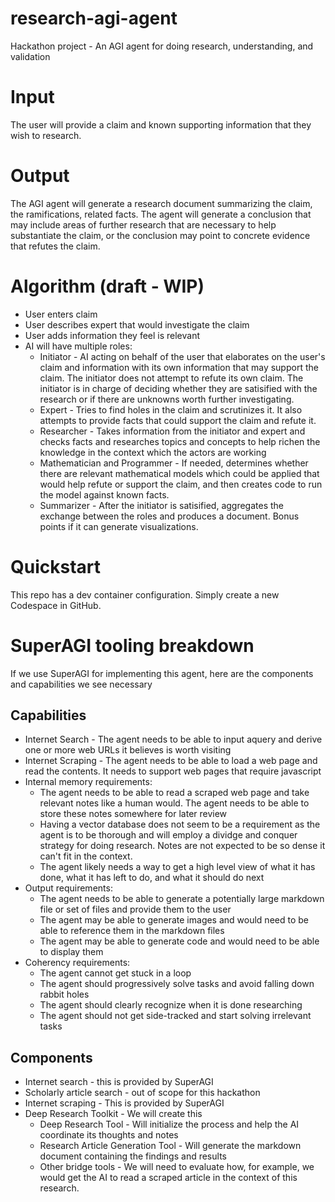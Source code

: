 # research-agi-agent
Hackathon project - An AGI agent for doing research, understanding, and validation

# Input
The user will provide a claim and known supporting information that they wish to research.

# Output
The AGI agent will generate a research document summarizing the claim, the ramifications, related facts. The agent will generate a conclusion that may include areas of further research that are necessary to help substantiate the claim, or the conclusion may point to concrete evidence that refutes the claim.

# Algorithm (draft - WIP)
- User enters claim
- User describes expert that would investigate the claim
- User adds information they feel is relevant
- AI will have multiple roles:
  - Initiator - AI acting on behalf of the user that elaborates on the user's claim and information with its own information that may support the claim. The initiator does not attempt to refute its own claim. The initiator is in charge of deciding whether they are satisified with the research or if there are unknowns worth further investigating.
  - Expert - Tries to find holes in the claim and scrutinizes it. It also attempts to provide facts that could support the claim and refute it.
  - Researcher - Takes information from the initiator and expert and checks facts and researches topics and concepts to help richen the knowledge in the context which the actors are working
  - Mathematician and Programmer - If needed, determines whether there are relevant mathematical models which could be applied that would help refute or support the claim, and then creates code to run the model against known facts.
  - Summarizer - After the initiator is satisified, aggregates the exchange between the roles and produces a document. Bonus points if it can generate visualizations.

# Quickstart
This repo has a dev container configuration. Simply create a new Codespace in GitHub.

# SuperAGI tooling breakdown
If we use SuperAGI for implementing this agent, here are the components and capabilities we see necessary

## Capabilities
- Internet Search - The agent needs to be able to input aquery and derive one or more web URLs it believes is worth visiting
- Internet Scraping - The agent needs to be able to load a web page and read the contents. It needs to support web pages that require javascript
- Internal memory requirements:
  - The agent needs to be able to read a scraped web page and take relevant notes like a human would. The agent needs to be able to store these notes somewhere for later review
  - Having a vector database does not seem to be a requirement as the agent is to be thorough and will employ a dividge and conquer strategy for doing research. Notes are not expected to be so dense it can't fit in the context.
  - The agent likely needs a way to get a high level view of what it has done, what it has left to do, and what it should do next
- Output requirements:
  - The agent needs to be able to generate a potentially large markdown file or set of files and provide them to the user
  - The agent may be able to generate images and would need to be able to reference them in the markdown files
  - The agent may be able to generate code and would need to be able to display them
- Coherency requirements:
  - The agent cannot get stuck in a loop
  - The agent should progressively solve tasks and avoid falling down rabbit holes
  - The agent should clearly recognize when it is done researching
  - The agent should not get side-tracked and start solving irrelevant tasks
 
## Components
- Internet search - this is provided by SuperAGI
- Scholarly article search - out of scope for this hackathon
- Internet scraping - This is provided by SuperAGI
- Deep Research Toolkit - We will create this
  - Deep Research Tool - Will initialize the process and help the AI coordinate its thoughts and notes
  - Research Article Generation Tool - Will generate the markdown document containing the findings and results
  - Other bridge tools - We will need to evaluate how, for example, we would get the AI to read a scraped article in the context of this research.
